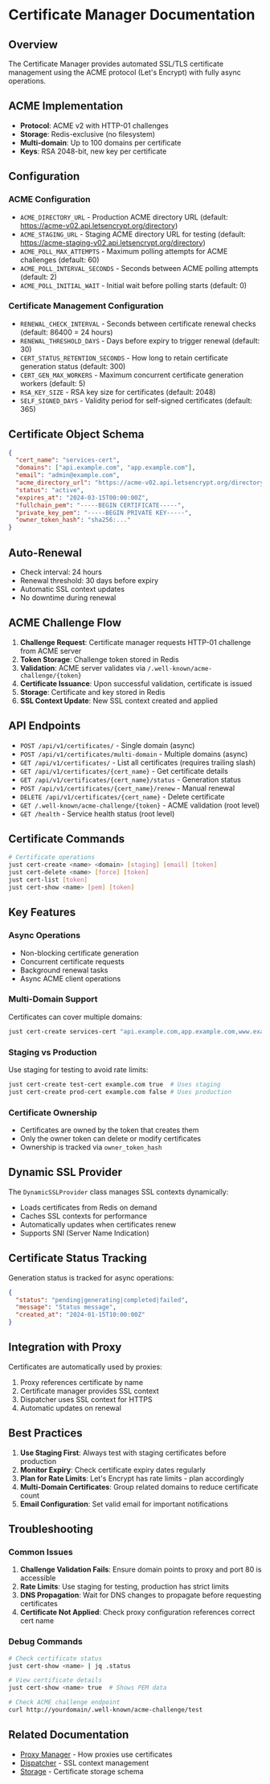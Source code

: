 # Certificate Manager Documentation

## Overview

The Certificate Manager provides automated SSL/TLS certificate management using the ACME protocol (Let's Encrypt) with fully async operations.

## ACME Implementation

- **Protocol**: ACME v2 with HTTP-01 challenges
- **Storage**: Redis-exclusive (no filesystem)
- **Multi-domain**: Up to 100 domains per certificate
- **Keys**: RSA 2048-bit, new key per certificate

## Configuration

### ACME Configuration
- `ACME_DIRECTORY_URL` - Production ACME directory URL (default: https://acme-v02.api.letsencrypt.org/directory)
- `ACME_STAGING_URL` - Staging ACME directory URL for testing (default: https://acme-staging-v02.api.letsencrypt.org/directory)
- `ACME_POLL_MAX_ATTEMPTS` - Maximum polling attempts for ACME challenges (default: 60)
- `ACME_POLL_INTERVAL_SECONDS` - Seconds between ACME polling attempts (default: 2)
- `ACME_POLL_INITIAL_WAIT` - Initial wait before polling starts (default: 0)

### Certificate Management Configuration
- `RENEWAL_CHECK_INTERVAL` - Seconds between certificate renewal checks (default: 86400 = 24 hours)
- `RENEWAL_THRESHOLD_DAYS` - Days before expiry to trigger renewal (default: 30)
- `CERT_STATUS_RETENTION_SECONDS` - How long to retain certificate generation status (default: 300)
- `CERT_GEN_MAX_WORKERS` - Maximum concurrent certificate generation workers (default: 5)
- `RSA_KEY_SIZE` - RSA key size for certificates (default: 2048)
- `SELF_SIGNED_DAYS` - Validity period for self-signed certificates (default: 365)

## Certificate Object Schema

```json
{
  "cert_name": "services-cert",
  "domains": ["api.example.com", "app.example.com"],
  "email": "admin@example.com",
  "acme_directory_url": "https://acme-v02.api.letsencrypt.org/directory",
  "status": "active",
  "expires_at": "2024-03-15T00:00:00Z",
  "fullchain_pem": "-----BEGIN CERTIFICATE-----",
  "private_key_pem": "-----BEGIN PRIVATE KEY-----",
  "owner_token_hash": "sha256:..."
}
```

## Auto-Renewal

- Check interval: 24 hours
- Renewal threshold: 30 days before expiry
- Automatic SSL context updates
- No downtime during renewal

## ACME Challenge Flow

1. **Challenge Request**: Certificate manager requests HTTP-01 challenge from ACME server
2. **Token Storage**: Challenge token stored in Redis
3. **Validation**: ACME server validates via `/.well-known/acme-challenge/{token}`
4. **Certificate Issuance**: Upon successful validation, certificate is issued
5. **Storage**: Certificate and key stored in Redis
6. **SSL Context Update**: New SSL context created and applied

## API Endpoints

- `POST /api/v1/certificates/` - Single domain (async)
- `POST /api/v1/certificates/multi-domain` - Multiple domains (async)
- `GET /api/v1/certificates/` - List all certificates (requires trailing slash)
- `GET /api/v1/certificates/{cert_name}` - Get certificate details
- `GET /api/v1/certificates/{cert_name}/status` - Generation status
- `POST /api/v1/certificates/{cert_name}/renew` - Manual renewal
- `DELETE /api/v1/certificates/{cert_name}` - Delete certificate
- `GET /.well-known/acme-challenge/{token}` - ACME validation (root level)
- `GET /health` - Service health status (root level)

## Certificate Commands

```bash
# Certificate operations
just cert-create <name> <domain> [staging] [email] [token]
just cert-delete <name> [force] [token]
just cert-list [token]
just cert-show <name> [pem] [token]
```

## Key Features

### Async Operations
- Non-blocking certificate generation
- Concurrent certificate requests
- Background renewal tasks
- Async ACME client operations

### Multi-Domain Support
Certificates can cover multiple domains:
```bash
just cert-create services-cert "api.example.com,app.example.com,www.example.com"
```

### Staging vs Production
Use staging for testing to avoid rate limits:
```bash
just cert-create test-cert example.com true  # Uses staging
just cert-create prod-cert example.com false # Uses production
```

### Certificate Ownership
- Certificates are owned by the token that creates them
- Only the owner token can delete or modify certificates
- Ownership is tracked via `owner_token_hash`

## Dynamic SSL Provider

The `DynamicSSLProvider` class manages SSL contexts dynamically:
- Loads certificates from Redis on demand
- Caches SSL contexts for performance
- Automatically updates when certificates renew
- Supports SNI (Server Name Indication)

## Certificate Status Tracking

Generation status is tracked for async operations:
```json
{
  "status": "pending|generating|completed|failed",
  "message": "Status message",
  "created_at": "2024-01-15T10:00:00Z"
}
```

## Integration with Proxy

Certificates are automatically used by proxies:
1. Proxy references certificate by name
2. Certificate manager provides SSL context
3. Dispatcher uses SSL context for HTTPS
4. Automatic updates on renewal

## Best Practices

1. **Use Staging First**: Always test with staging certificates before production
2. **Monitor Expiry**: Check certificate expiry dates regularly
3. **Plan for Rate Limits**: Let's Encrypt has rate limits - plan accordingly
4. **Multi-Domain Certificates**: Group related domains to reduce certificate count
5. **Email Configuration**: Set valid email for important notifications

## Troubleshooting

### Common Issues

1. **Challenge Validation Fails**: Ensure domain points to proxy and port 80 is accessible
2. **Rate Limits**: Use staging for testing, production has strict limits
3. **DNS Propagation**: Wait for DNS changes to propagate before requesting certificates
4. **Certificate Not Applied**: Check proxy configuration references correct cert name

### Debug Commands

```bash
# Check certificate status
just cert-show <name> | jq .status

# View certificate details
just cert-show <name> true  # Shows PEM data

# Check ACME challenge endpoint
curl http://yourdomain/.well-known/acme-challenge/test
```

## Related Documentation

- [Proxy Manager](../proxy/CLAUDE.md) - How proxies use certificates
- [Dispatcher](../dispatcher/CLAUDE.md) - SSL context management
- [Storage](../storage/CLAUDE.md) - Certificate storage schema